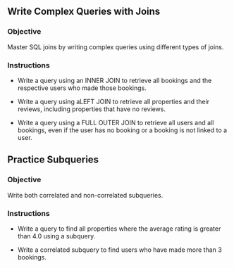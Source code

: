 ## Write Complex Queries with Joins

### Objective

Master SQL joins by writing complex queries using different types of joins.

### Instructions

- Write a query using an INNER JOIN to retrieve all bookings and the respective users who made those bookings.

- Write a query using aLEFT JOIN to retrieve all properties and their reviews, including properties that have no reviews.

- Write a query using a FULL OUTER JOIN to retrieve all users and all bookings, even if the user has no booking or a booking is not linked to a user.


## Practice Subqueries

### Objective

Write both correlated and non-correlated subqueries.

### Instructions

- Write a query to find all properties where the average rating is greater than 4.0 using a subquery.

- Write a correlated subquery to find users who have made more than 3 bookings.
